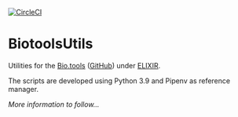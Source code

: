 [![CircleCI](https://circleci.com/gh/Kigaard/BiotoolsUtils/tree/main.svg?style=svg)](https://circleci.com/gh/Kigaard/BiotoolsUtils/tree/main)

# BiotoolsUtils
Utilities for the [Bio.tools](https://bio.tools/) ([GitHub](https://github.com/bio-tools)) under [ELIXIR](https://elixir-europe.org/).

The scripts are developed using Python 3.9 and Pipenv as reference manager.

_More information to follow..._
